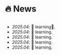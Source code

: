 # 🔥 News

<style>
  .scrollable {
    max-height: 260px; /* 设置最大高度 */
    overflow-y: scroll; /* 设置垂直滚动条 */
  }
</style>

<div class="scrollable">
  <ul>
  <li> <i>2025.04</i>: 🎉 learning🥇. </li>
  <li> <i>2025.04</i>: 🧩 learning. </li>
  <li> <i>2025.04</i>: 🎉 learning.</li>
  <li> <i>2025.04</i>: 🎲 learning.</li>
  <li> <i>2025.04</i>: 🏢 learning.</li>
  </ul>
</div>
